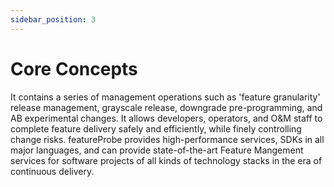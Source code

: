 ```yaml
---
sidebar_position: 3
---
```


# Core Concepts
It contains a series of management operations such as 'feature granularity' release management, grayscale release, downgrade pre-programming, and AB experimental changes. It allows developers, operators, and O&M staff to complete feature delivery safely and efficiently, while finely controlling change risks. featureProbe provides high-performance services, SDKs in all major languages, and can provide state-of-the-art Feature Mangement services for software projects of all kinds of technology stacks in the era of continuous delivery.
